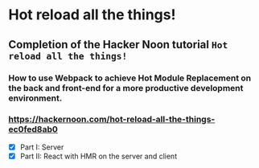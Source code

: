 # Hot reload all the things!

## Completion of the Hacker Noon tutorial `Hot reload all the things!`

### How to use Webpack to achieve Hot Module Replacement on the back and front-end for a more productive development environment.

### https://hackernoon.com/hot-reload-all-the-things-ec0fed8ab0

- [x] Part I: Server
- [x] Part II: React with HMR on the server and client
